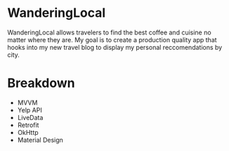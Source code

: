 # WanderingLocal

WanderingLocal allows travelers to find the best coffee and cuisine no matter where they are. My goal is to create a production quality app that hooks into my new travel blog to display my personal reccomendations by city. 

# Breakdown
- MVVM
- Yelp API
- LiveData
- Retrofit
- OkHttp
- Material Design
